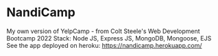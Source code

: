 # NandiCamp
My own version of YelpCamp - from Colt Steele's Web Development Bootcamp 2022
Stack: Node JS, Express JS, MongoDB, Mongoose, EJS
See the app deployed on heroku: https://nandicamp.herokuapp.com/
